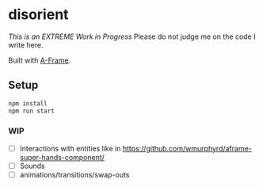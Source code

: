 # disorient

_This is an EXTREME Work in Progress_ Please do not judge me on the code I write here.

Built with [A-Frame](https://aframe.io).

## Setup

```sh
npm install
npm run start
```


### WIP 

- [ ] Interactions with entities like in https://github.com/wmurphyrd/aframe-super-hands-component/
- [ ] Sounds
- [ ] animations/transitions/swap-outs
